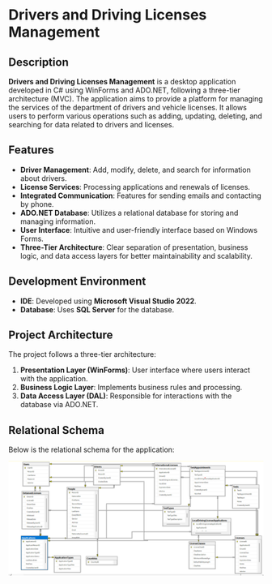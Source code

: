 # Drivers and Driving Licenses Management 

## Description
**Drivers and Driving Licenses Management** is a desktop application developed in C# using WinForms and ADO.NET, following a three-tier architecture (MVC). The application aims to provide a platform for managing the services of the department of drivers and vehicle licenses. It allows users to perform various operations such as adding, updating, deleting, and searching for data related to drivers and licenses.

## Features
- **Driver Management**: Add, modify, delete, and search for information about drivers.
- **License Services**: Processing applications and renewals of licenses.
- **Integrated Communication**: Features for sending emails and contacting by phone.
- **ADO.NET Database**: Utilizes a relational database for storing and managing information.
- **User Interface**: Intuitive and user-friendly interface based on Windows Forms.
- **Three-Tier Architecture**: Clear separation of presentation, business logic, and data access layers for better maintainability and scalability.

## Development Environment
- **IDE**: Developed using **Microsoft Visual Studio 2022**.
- **Database**: Uses **SQL Server** for the database.

## Project Architecture
The project follows a three-tier architecture:
1. **Presentation Layer (WinForms)**: User interface where users interact with the application.
2. **Business Logic Layer**: Implements business rules and processing.
3. **Data Access Layer (DAL)**: Responsible for interactions with the database via ADO.NET.

## Relational Schema
Below is the relational schema for the application:

![Relational Schema](./DVLDDiagramme.png)  
